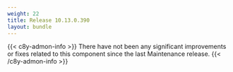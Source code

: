 ```yaml
---
weight: 22
title: Release 10.13.0.390
layout: bundle
---
```


<!--10.13.0.390-->

{{< c8y-admon-info >}}
There have not been any significant improvements or fixes related to this component since the last Maintenance release.
{{< /c8y-admon-info >}}
